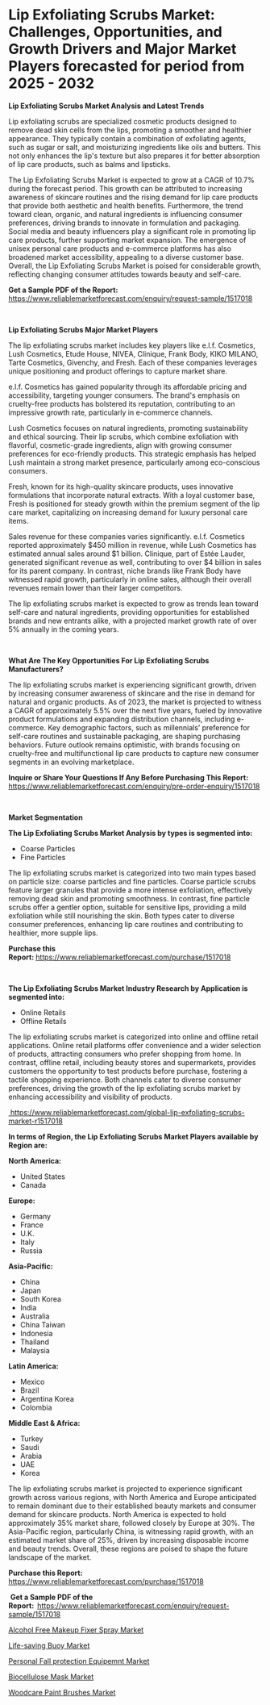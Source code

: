 <p><h1>Lip Exfoliating Scrubs Market: Challenges, Opportunities, and Growth Drivers and Major Market Players forecasted for period from 2025 - 2032</h1></p><p><strong>Lip Exfoliating Scrubs Market Analysis and Latest Trends</strong></p>
<p><p>Lip exfoliating scrubs are specialized cosmetic products designed to remove dead skin cells from the lips, promoting a smoother and healthier appearance. They typically contain a combination of exfoliating agents, such as sugar or salt, and moisturizing ingredients like oils and butters. This not only enhances the lip's texture but also prepares it for better absorption of lip care products, such as balms and lipsticks.</p><p>The Lip Exfoliating Scrubs Market is expected to grow at a CAGR of 10.7% during the forecast period. This growth can be attributed to increasing awareness of skincare routines and the rising demand for lip care products that provide both aesthetic and health benefits. Furthermore, the trend toward clean, organic, and natural ingredients is influencing consumer preferences, driving brands to innovate in formulation and packaging. Social media and beauty influencers play a significant role in promoting lip care products, further supporting market expansion. The emergence of unisex personal care products and e-commerce platforms has also broadened market accessibility, appealing to a diverse customer base. Overall, the Lip Exfoliating Scrubs Market is poised for considerable growth, reflecting changing consumer attitudes towards beauty and self-care.</p></p>
<p><strong>Get a Sample PDF of the Report:&nbsp;</strong> <a href="https://www.reliablemarketforecast.com/enquiry/request-sample/1517018?utm_campaign=1842&utm_medium=2&utm_source=Github&utm_content=ia&utm_term=06042025&utm_id=lip-exfoliating-scrubs">https://www.reliablemarketforecast.com/enquiry/request-sample/1517018</a></p>
<p>&nbsp;</p>
<p><strong>Lip Exfoliating Scrubs Major Market Players</strong></p>
<p><p>The lip exfoliating scrubs market includes key players like e.l.f. Cosmetics, Lush Cosmetics, Etude House, NIVEA, Clinique, Frank Body, KIKO MILANO, Tarte Cosmetics, Givenchy, and Fresh. Each of these companies leverages unique positioning and product offerings to capture market share.</p><p>e.l.f. Cosmetics has gained popularity through its affordable pricing and accessibility, targeting younger consumers. The brand's emphasis on cruelty-free products has bolstered its reputation, contributing to an impressive growth rate, particularly in e-commerce channels. </p><p>Lush Cosmetics focuses on natural ingredients, promoting sustainability and ethical sourcing. Their lip scrubs, which combine exfoliation with flavorful, cosmetic-grade ingredients, align with growing consumer preferences for eco-friendly products. This strategic emphasis has helped Lush maintain a strong market presence, particularly among eco-conscious consumers. </p><p>Fresh, known for its high-quality skincare products, uses innovative formulations that incorporate natural extracts. With a loyal customer base, Fresh is positioned for steady growth within the premium segment of the lip care market, capitalizing on increasing demand for luxury personal care items.</p><p>Sales revenue for these companies varies significantly. e.l.f. Cosmetics reported approximately $450 million in revenue, while Lush Cosmetics has estimated annual sales around $1 billion. Clinique, part of Estée Lauder, generated significant revenue as well, contributing to over $4 billion in sales for its parent company. In contrast, niche brands like Frank Body have witnessed rapid growth, particularly in online sales, although their overall revenues remain lower than their larger competitors.</p><p>The lip exfoliating scrubs market is expected to grow as trends lean toward self-care and natural ingredients, providing opportunities for established brands and new entrants alike, with a projected market growth rate of over 5% annually in the coming years.</p></p>
<p>&nbsp;</p>
<p><strong>What Are The Key Opportunities For Lip Exfoliating Scrubs Manufacturers?</strong></p>
<p><p>The lip exfoliating scrubs market is experiencing significant growth, driven by increasing consumer awareness of skincare and the rise in demand for natural and organic products. As of 2023, the market is projected to witness a CAGR of approximately 5.5% over the next five years, fueled by innovative product formulations and expanding distribution channels, including e-commerce. Key demographic factors, such as millennials’ preference for self-care routines and sustainable packaging, are shaping purchasing behaviors. Future outlook remains optimistic, with brands focusing on cruelty-free and multifunctional lip care products to capture new consumer segments in an evolving marketplace.</p></p>
<p><strong>Inquire or Share Your Questions If Any Before Purchasing This Report:</strong> <a href="https://www.reliablemarketforecast.com/enquiry/pre-order-enquiry/1517018?utm_campaign=1842&utm_medium=2&utm_source=Github&utm_content=ia&utm_term=06042025&utm_id=lip-exfoliating-scrubs">https://www.reliablemarketforecast.com/enquiry/pre-order-enquiry/1517018</a></p>
<p>&nbsp;</p>
<p><strong>Market Segmentation</strong></p>
<p><strong>The Lip Exfoliating Scrubs Market Analysis by types is segmented into:</strong></p>
<p><ul><li>Coarse Particles</li><li>Fine Particles</li></ul></p>
<p><p>The lip exfoliating scrubs market is categorized into two main types based on particle size: coarse particles and fine particles. Coarse particle scrubs feature larger granules that provide a more intense exfoliation, effectively removing dead skin and promoting smoothness. In contrast, fine particle scrubs offer a gentler option, suitable for sensitive lips, providing a mild exfoliation while still nourishing the skin. Both types cater to diverse consumer preferences, enhancing lip care routines and contributing to healthier, more supple lips.</p></p>
<p><strong>Purchase this Report:&nbsp;</strong><a href="https://www.reliablemarketforecast.com/purchase/1517018?utm_campaign=1842&utm_medium=2&utm_source=Github&utm_content=ia&utm_term=06042025&utm_id=lip-exfoliating-scrubs">https://www.reliablemarketforecast.com/purchase/1517018</a></p>
<p>&nbsp;</p>
<p><strong>The Lip Exfoliating Scrubs Market Industry Research by Application is segmented into:</strong></p>
<p><ul><li>Online Retails</li><li>Offline Retails</li></ul></p>
<p><p>The lip exfoliating scrubs market is categorized into online and offline retail applications. Online retail platforms offer convenience and a wider selection of products, attracting consumers who prefer shopping from home. In contrast, offline retail, including beauty stores and supermarkets, provides customers the opportunity to test products before purchase, fostering a tactile shopping experience. Both channels cater to diverse consumer preferences, driving the growth of the lip exfoliating scrubs market by enhancing accessibility and visibility of products.</p></p>
<p><a href="https://www.reliablemarketforecast.com/global-lip-exfoliating-scrubs-market-r1517018?utm_campaign=1842&utm_medium=2&utm_source=Github&utm_content=ia&utm_term=06042025&utm_id=lip-exfoliating-scrubs">&nbsp;https://www.reliablemarketforecast.com/global-lip-exfoliating-scrubs-market-r1517018</a></p>
<p><strong>In terms of Region, the Lip Exfoliating Scrubs Market Players available by Region are:</strong></p>
<p>
    <p> <strong> North America: </strong>
        <ul>
            <li>United States</li>
            <li>Canada</li>
        </ul>
        </p> 
    <p> <strong> Europe: </strong>
        <ul>
            <li>Germany</li>
            <li>France</li>
            <li>U.K.</li>
            <li>Italy</li>
            <li>Russia</li>
        </ul>
        </p> 
    <p> <strong> Asia-Pacific: </strong>
        <ul>
            <li>China</li>
            <li>Japan</li>
            <li>South Korea</li>
            <li>India</li>
            <li>Australia</li>
            <li>China Taiwan</li>
            <li>Indonesia</li>
            <li>Thailand</li>
            <li>Malaysia</li>
        </ul>
        </p> 
    <p> <strong> Latin America: </strong>
        <ul>
            <li>Mexico</li>
            <li>Brazil</li>
            <li>Argentina Korea</li>
            <li>Colombia</li>
        </ul>
        </p> 
    <p> <strong> Middle East & Africa: </strong>
        <ul>
            <li>Turkey</li>
            <li>Saudi</li>
            <li>Arabia</li>
            <li>UAE</li>
            <li>Korea</li>
        </ul>
    </p>
    </p>
<p><p>The lip exfoliating scrubs market is projected to experience significant growth across various regions, with North America and Europe anticipated to remain dominant due to their established beauty markets and consumer demand for skincare products. North America is expected to hold approximately 35% market share, followed closely by Europe at 30%. The Asia-Pacific region, particularly China, is witnessing rapid growth, with an estimated market share of 25%, driven by increasing disposable income and beauty trends. Overall, these regions are poised to shape the future landscape of the market.</p></p>
<p><strong>Purchase this Report: </strong><a href="https://www.reliablemarketforecast.com/purchase/1517018?utm_campaign=1842&utm_medium=2&utm_source=Github&utm_content=ia&utm_term=06042025&utm_id=lip-exfoliating-scrubs">https://www.reliablemarketforecast.com/purchase/1517018</a></p>
<p>&nbsp;<strong>Get a Sample PDF of the Report:&nbsp;&nbsp;</strong><a href="https://www.reliablemarketforecast.com/enquiry/request-sample/1517018?utm_campaign=1842&utm_medium=2&utm_source=Github&utm_content=ia&utm_term=06042025&utm_id=lip-exfoliating-scrubs">https://www.reliablemarketforecast.com/enquiry/request-sample/1517018</a></p>
<p><strong></strong></p>
<p><p><a href="https://github.com/heinslakey2x/Market-Research-Report-List-1/blob/main/alcohol-free-makeup-fixer-spray-market.md?utm_campaign=1842&utm_medium=2&utm_source=Github&utm_content=ia&utm_term=06042025&utm_id=lip-exfoliating-scrubs">Alcohol Free Makeup Fixer Spray Market</a></p><p><a href="https://github.com/hayasiorover/Market-Research-Report-List-1/blob/main/life-saving-buoy-market.md?utm_campaign=1842&utm_medium=2&utm_source=Github&utm_content=ia&utm_term=06042025&utm_id=lip-exfoliating-scrubs">Life-saving Buoy Market</a></p><p><a href="https://github.com/makzzochil/Market-Research-Report-List-1/blob/main/personal-fall-protection-equipemnt-market.md?utm_campaign=1842&utm_medium=2&utm_source=Github&utm_content=ia&utm_term=06042025&utm_id=lip-exfoliating-scrubs">Personal Fall protection Equipemnt Market</a></p><p><a href="https://github.com/mronmizoe/Market-Research-Report-List-1/blob/main/biocellulose-mask-market.md?utm_campaign=1842&utm_medium=2&utm_source=Github&utm_content=ia&utm_term=06042025&utm_id=lip-exfoliating-scrubs">Biocellulose Mask Market</a></p><p><a href="https://github.com/gitfwelday/Market-Research-Report-List-1/blob/main/woodcare-paint-brushes-market.md?utm_campaign=1842&utm_medium=2&utm_source=Github&utm_content=ia&utm_term=06042025&utm_id=lip-exfoliating-scrubs">Woodcare Paint Brushes Market</a></p></p>